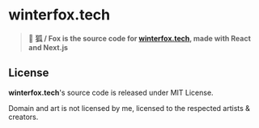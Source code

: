 # winterfox.tech
> 🦊 **狐 / Fox is the source code for [winterfox.tech](https://winterfox.tech), made with React and Next.js**

## License
**winterfox.tech**'s source code is released under MIT License.

Domain and art is not licensed by me, licensed to the respected artists & creators.
